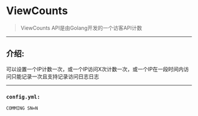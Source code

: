 # ViewCounts
> ViewCounts API是由Golang开发的一个访客API计数

---
## 介绍:

可以设置一个IP计数一次，或一个IP访问X次计数一次，或一个IP在一段时间内访问只能记录一次且支持记录访问日志日志

---

### `config.yml:`
```
COMMING SN∞N
```
